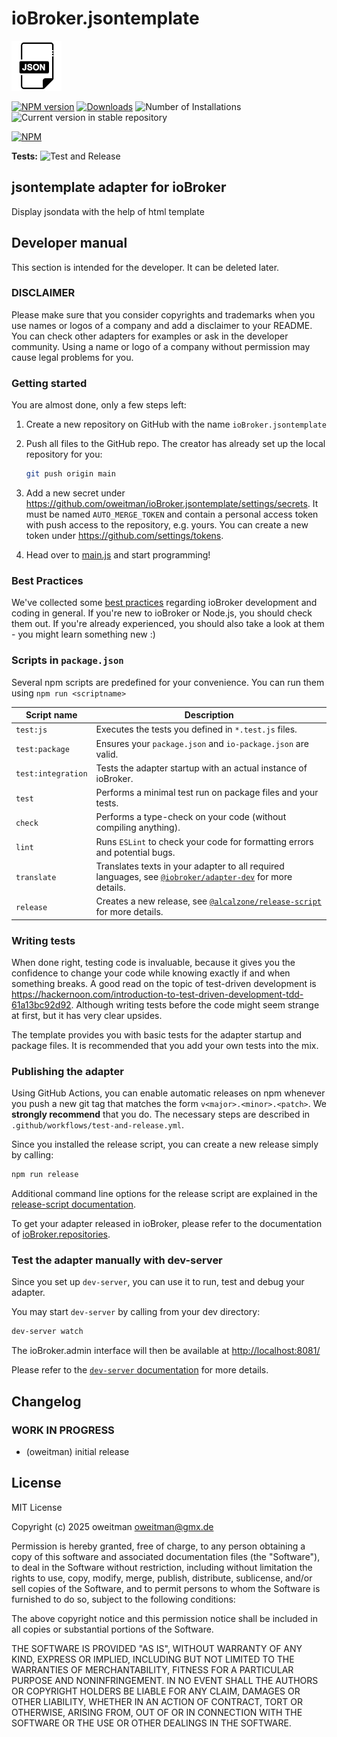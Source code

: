 # ioBroker.jsontemplate

![Logo](admin/jsontemplate.png)

[![NPM version](https://img.shields.io/npm/v/iobroker.jsontemplate.svg)](https://www.npmjs.com/package/iobroker.jsontemplate)
[![Downloads](https://img.shields.io/npm/dm/iobroker.jsontemplate.svg)](https://www.npmjs.com/package/iobroker.jsontemplate)
![Number of Installations](https://iobroker.live/badges/jsontemplate-installed.svg)
![Current version in stable repository](https://iobroker.live/badges/jsontemplate-stable.svg)

[![NPM](https://nodei.co/npm/iobroker.jsontemplate.png?downloads=true)](https://nodei.co/npm/iobroker.jsontemplate/)

**Tests:** ![Test and Release](https://github.com/oweitman/ioBroker.jsontemplate/workflows/Test%20and%20Release/badge.svg)

## jsontemplate adapter for ioBroker

Display jsondata with the help of html template

## Developer manual

This section is intended for the developer. It can be deleted later.

### DISCLAIMER

Please make sure that you consider copyrights and trademarks when you use names or logos of a company and add a disclaimer to your README.
You can check other adapters for examples or ask in the developer community. Using a name or logo of a company without permission may cause legal problems for you.

### Getting started

You are almost done, only a few steps left:

1. Create a new repository on GitHub with the name `ioBroker.jsontemplate`

1. Push all files to the GitHub repo. The creator has already set up the local repository for you:

   ```bash
   git push origin main
   ```

1. Add a new secret under <https://github.com/oweitman/ioBroker.jsontemplate/settings/secrets>. It must be named `AUTO_MERGE_TOKEN` and contain a personal access token with push access to the repository, e.g. yours. You can create a new token under <https://github.com/settings/tokens>.

1. Head over to [main.js](main.js) and start programming!

### Best Practices

We've collected some [best practices](https://github.com/ioBroker/ioBroker.repositories#development-and-coding-best-practices) regarding ioBroker development and coding in general. If you're new to ioBroker or Node.js, you should
check them out. If you're already experienced, you should also take a look at them - you might learn something new :)

### Scripts in `package.json`

Several npm scripts are predefined for your convenience. You can run them using `npm run <scriptname>`

| Script name        | Description                                                                                                                                                              |
| ------------------ | ------------------------------------------------------------------------------------------------------------------------------------------------------------------------ |
| `test:js`          | Executes the tests you defined in `*.test.js` files.                                                                                                                     |
| `test:package`     | Ensures your `package.json` and `io-package.json` are valid.                                                                                                             |
| `test:integration` | Tests the adapter startup with an actual instance of ioBroker.                                                                                                           |
| `test`             | Performs a minimal test run on package files and your tests.                                                                                                             |
| `check`            | Performs a type-check on your code (without compiling anything).                                                                                                         |
| `lint`             | Runs `ESLint` to check your code for formatting errors and potential bugs.                                                                                               |
| `translate`        | Translates texts in your adapter to all required languages, see [`@iobroker/adapter-dev`](https://github.com/ioBroker/adapter-dev#manage-translations) for more details. |
| `release`          | Creates a new release, see [`@alcalzone/release-script`](https://github.com/AlCalzone/release-script#usage) for more details.                                            |

### Writing tests

When done right, testing code is invaluable, because it gives you the
confidence to change your code while knowing exactly if and when
something breaks. A good read on the topic of test-driven development
is <https://hackernoon.com/introduction-to-test-driven-development-tdd-61a13bc92d92>.
Although writing tests before the code might seem strange at first, but it has very
clear upsides.

The template provides you with basic tests for the adapter startup and package files.
It is recommended that you add your own tests into the mix.

### Publishing the adapter

Using GitHub Actions, you can enable automatic releases on npm whenever you push a new git tag that matches the form
`v<major>.<minor>.<patch>`. We **strongly recommend** that you do. The necessary steps are described in `.github/workflows/test-and-release.yml`.

Since you installed the release script, you can create a new
release simply by calling:

```bash
npm run release
```

Additional command line options for the release script are explained in the
[release-script documentation](https://github.com/AlCalzone/release-script#command-line).

To get your adapter released in ioBroker, please refer to the documentation
of [ioBroker.repositories](https://github.com/ioBroker/ioBroker.repositories#requirements-for-adapter-to-get-added-to-the-latest-repository).

### Test the adapter manually with dev-server

Since you set up `dev-server`, you can use it to run, test and debug your adapter.

You may start `dev-server` by calling from your dev directory:

```bash
dev-server watch
```

The ioBroker.admin interface will then be available at <http://localhost:8081/>

Please refer to the [`dev-server` documentation](https://github.com/ioBroker/dev-server#command-line) for more details.

## Changelog

<!--
    Placeholder for the next version (at the beginning of the line):
    ### **WORK IN PROGRESS**
-->

### **WORK IN PROGRESS**

- (oweitman) initial release

## License

MIT License

Copyright (c) 2025 oweitman <oweitman@gmx.de>

Permission is hereby granted, free of charge, to any person obtaining a copy
of this software and associated documentation files (the "Software"), to deal
in the Software without restriction, including without limitation the rights
to use, copy, modify, merge, publish, distribute, sublicense, and/or sell
copies of the Software, and to permit persons to whom the Software is
furnished to do so, subject to the following conditions:

The above copyright notice and this permission notice shall be included in all
copies or substantial portions of the Software.

THE SOFTWARE IS PROVIDED "AS IS", WITHOUT WARRANTY OF ANY KIND, EXPRESS OR
IMPLIED, INCLUDING BUT NOT LIMITED TO THE WARRANTIES OF MERCHANTABILITY,
FITNESS FOR A PARTICULAR PURPOSE AND NONINFRINGEMENT. IN NO EVENT SHALL THE
AUTHORS OR COPYRIGHT HOLDERS BE LIABLE FOR ANY CLAIM, DAMAGES OR OTHER
LIABILITY, WHETHER IN AN ACTION OF CONTRACT, TORT OR OTHERWISE, ARISING FROM,
OUT OF OR IN CONNECTION WITH THE SOFTWARE OR THE USE OR OTHER DEALINGS IN THE
SOFTWARE.

